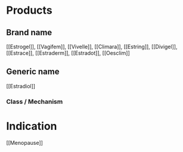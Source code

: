 # Products

## Brand name
[[Estrogel]], [[Vagifem]], [[Vivelle]], [[Climara]], [[Estring]], [[Divigel]], [[Estrace]], [[Estraderm]], [[Estradot]], [[Oesclim]]

## Generic name
[[Estradiol]]

### Class / Mechanism


# Indication
[[Menopause]]

